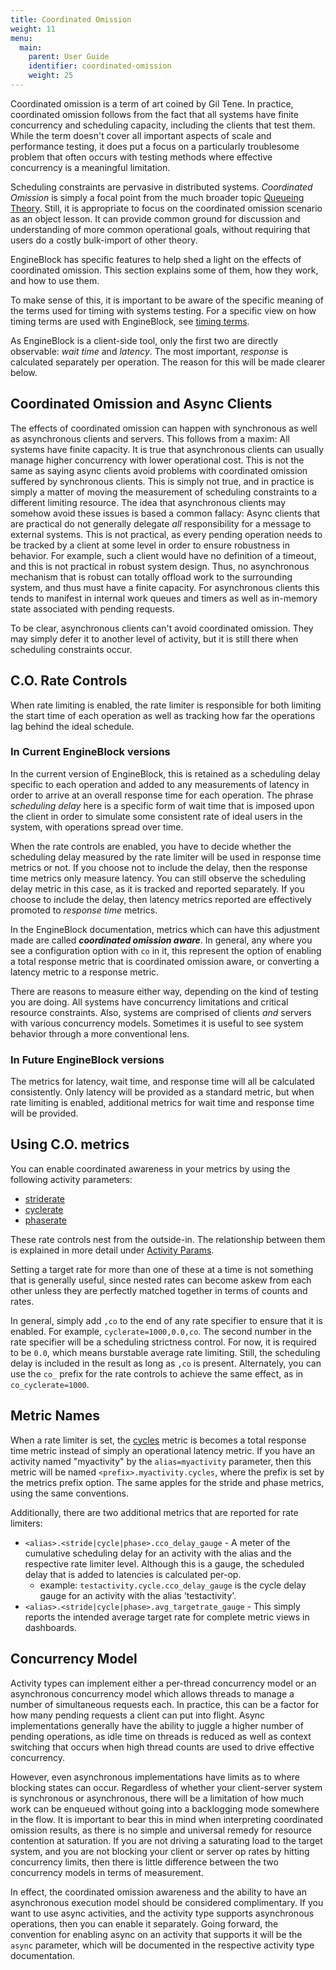 ```yaml
---
title: Coordinated Omission
weight: 11
menu:
  main:
    parent: User Guide
    identifier: coordinated-omission
    weight: 25
---
```


Coordinated omission is a term of art coined by Gil Tene. In practice,
coordinated omission follows from the fact that all systems have finite
concurrency and scheduling capacity, including the clients that test them. While
the term doesn't cover all important aspects of scale and performance testing,
it does put a focus on a particularly troublesome problem that often occurs with
testing methods where effective concurrency is a meaningful limitation.

Scheduling constraints are pervasive in distributed systems. _Coordinated Omission_ 
is simply a focal point from the much broader topic
[Queueing Theory](https://en.wikipedia.org/wiki/Queueing_theory).
Still, it is appropriate to focus on the coordinated omission scenario as an object
lesson. It can provide common ground for discussion and understanding of more common
operational goals, without requiring that users do a costly bulk-import of other
theory. 

EngineBlock has specific features to help shed a light on the effects of
coordinated omission. This section explains some of them, how they work, and how
to use them.

To make sense of this, it is important to be aware of the specific meaning
of the terms used for timing with systems testing. For a specific view on
how timing terms are used with EngineBlock, see [timing terms](../timing_terms).

As EngineBlock is a client-side tool, only the first two are directly
observable: *wait time* and *latency*. The most important, *response* is 
calculated separately per operation. The reason for this will be made clearer below.

## Coordinated Omission and Async Clients

The effects of coordinated omission can happen with synchronous as well as asynchronous
clients and servers. This follows from a maxim: All systems have finite capacity.
It is true that asynchronous clients can usually manage higher concurrency with lower
operational cost. This is not the same as saying async clients avoid problems with
coordinated omission suffered by synchronous clients. This is simply not true, and
in practice is simply a matter of moving the measurement of scheduling constraints
to a different limiting resource. The idea that asynchronous clients may somehow
avoid these issues is based a common fallacy: Async clients that are practical do not
generally delegate *all* responsibility for a message to external systems. This is
not practical, as every pending operation needs to be tracked by a client at some
level in order to ensure robustness in behavior. For example, such a client would
have no definition of a timeout, and this is not practical in robust system design.
Thus, no asynchronous mechanism that is robust can totally offload work to the
surrounding system, and thus must have a finite capacity. For asynchronous clients
this tends to manifest in internal work queues and timers as well as in-memory
state associated with pending requests.

To be clear, asynchronous clients can't avoid coordinated omission. They may simply
defer it to another level of activity, but it is still there when scheduling constraints
occur.

## C.O. Rate Controls

When rate limiting is enabled, the rate limiter is responsible for both limiting
the start time of each operation as well as tracking how far the operations lag
behind the ideal schedule. 

### In Current EngineBlock versions

In the current version of EngineBlock, this is retained as a scheduling delay specific to
each operation and added to any measurements of latency in order to arrive at an
overall response time for each operation. The phrase *scheduling delay* here
is a specific form of wait time that is imposed upon the client in order to simulate
some consistent rate of ideal users in the system, with operations spread over time.

When the rate controls are enabled, you have to decide whether the scheduling
delay measured by the rate limiter will be used in response time metrics or not. If
you choose not to include the delay, then the response time metrics only
measure latency. You can still observe the scheduling delay metric
in this case, as it is tracked and reported separately.
If you choose to include the delay, then latency metrics reported are effectively 
promoted to *response time* metrics.

In the EngineBlock documentation, metrics which can have this adjustment made
are called ***coordinated omission aware***. In general, any where you see a
configuration option with `co` in it, this represent the option of enabling a
total response metric that is coordinated omission aware, or converting a
latency metric to a response metric.

There are reasons to measure either way, depending on the kind of testing you
are doing. All systems have concurrency limitations and critical resource
constraints. Also, systems are comprised of clients *and* servers with various
concurrency models. Sometimes it is useful to see system behavior through a more
conventional lens.

### In Future EngineBlock versions

The metrics for latency, wait time, and response time will all be calculated
consistently. Only latency will be provided as a standard metric, but when
rate limiting is enabled, additional metrics for wait time and response time
will be provided.

## Using C.O. metrics

You can enable coordinated awareness in your metrics by using the following activity parameters:

- [striderate](/parameters/activity_params/#striderate)
- [cyclerate](/parameters/activity_params/#cyclerate)
- [phaserate](/parameters/activity_params/#phaserate)

These rate controls nest from the outside-in. The relationship between them is explained
in more detail under [Activity Params](/parameters/activity_params).

Setting a target rate for more than one of these at a time is not something that is
generally useful, since nested rates can become askew from each other unless they are
perfectly matched together in terms of counts and rates.

In general, simply add `,co` to the end of any rate specifier to ensure that it is enabled.
For example, `cyclerate=1000,0.0,co`. The second number in the rate specifier will be
a scheduling strictness control. For now, it is required to be `0.0`, which means burstable
average rate limiting. Still, the scheduling delay is included in the result as long as `,co`
is present. Alternately, you can use the `co_` prefix for the rate controls to achieve
the same effect, as in `co_cyclerate=1000`.

## Metric Names

When a rate limiter is set, the [cycles](/user-guide/standard_metrics/#cycles)
metric is becomes a total response time metric instead of simply an operational
latency metric. If you have an activity named "myactivity" by the
`alias=myactivity` parameter, then this metric will be named
`<prefix>.myactivity.cycles`, where the prefix is set by the metrics prefix
option. The same apples for the stride and phase metrics, using the same
conventions.

Additionally, there are two additional metrics that are reported for rate limiters:

- `<alias>.<stride|cycle|phase>.cco_delay_gauge` - A meter of the cumulative
  scheduling delay for an activity with the alias and the respective rate limiter
  level. Although this is a gauge, the scheduled delay that is added to latencies is calculated
  per-op.
  - example: `testactivity.cycle.cco_delay_gauge` is the cycle delay gauge for an activity with the alias
    'testactivity'.
- `<alias>.<stride|cycle|phase>.avg_targetrate_gauge` - This simply reports the intended average
  target rate for complete metric views in dashboards.
  
## Concurrency Model

Activity types can implement either a per-thread concurrency model or an asynchronous concurrency
model which allows threads to manage a number of simultaneous requests each. In practice, this can
be a factor for how many pending requests a client can put into flight. Async implementations generally 
have the ability to juggle a higher number of pending operations, as idle time on threads is reduced
as well as context switching that occurs when high thread counts are used to drive effective concurrency.

However, even asynchronous implementations have limits as to where blocking states can occur. Regardless
of whether your client-server system is synchronous or asynchronous, there will be a limitation of
how much work can be enqueued without going into a backlogging mode somewhere in the flow. It is
important to bear this in mind when interpreting coordinated omission results, as there is no simple
and universal remedy for resource contention at saturation. If you are not driving a saturating load
to the target system, and you are not blocking your client or server op rates by hitting 
concurrency limits, then there is little difference between the two concurrency models in terms of
measurement.

In effect, the coordinated omission awareness and the ability to have an asynchronous execution model
should be considered complimentary. If you want to use async activities, and the activity type supports
asynchronous operations, then you can enable it separately. Going forward, the convention for enabling
async on an activity that supports it will be the `async` parameter, which will be documented
in the respective activity type documentation.




    
    


 
 



